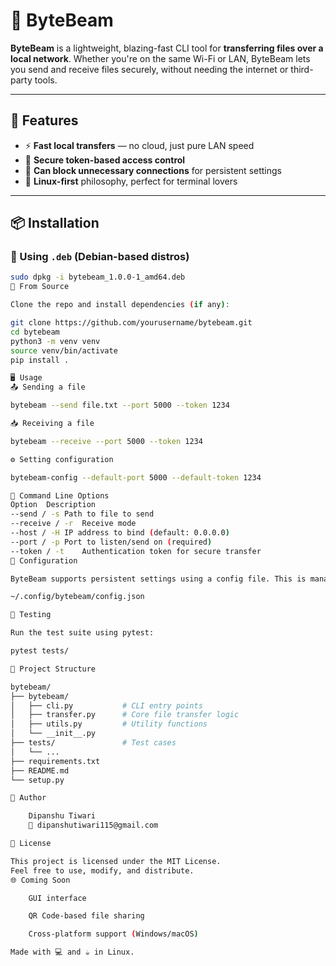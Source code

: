# 🚀 ByteBeam

**ByteBeam** is a lightweight, blazing-fast CLI tool for **transferring files over a local network**. Whether you're on the same Wi-Fi or LAN, ByteBeam lets you send and receive files securely, without needing the internet or third-party tools.

---

## 🔧 Features

- ⚡ **Fast local transfers** — no cloud, just pure LAN speed
- 🔐 **Secure token-based access control**
- 🧠 **Can block unnecessary connections** for persistent settings
- 🐧 **Linux-first** philosophy, perfect for terminal lovers

---

## 📦 Installation

### 📁 Using `.deb` (Debian-based distros)

```bash
sudo dpkg -i bytebeam_1.0.0-1_amd64.deb
🧪 From Source

Clone the repo and install dependencies (if any):

git clone https://github.com/yourusername/bytebeam.git
cd bytebeam
python3 -m venv venv
source venv/bin/activate
pip install .

🖥️ Usage
📤 Sending a file

bytebeam --send file.txt --port 5000 --token 1234

📥 Receiving a file

bytebeam --receive --port 5000 --token 1234

⚙️ Setting configuration

bytebeam-config --default-port 5000 --default-token 1234

🔑 Command Line Options
Option	Description
--send / -s	Path to file to send
--receive / -r	Receive mode
--host / -H	IP address to bind (default: 0.0.0.0)
--port / -p	Port to listen/send on (required)
--token / -t	Authentication token for secure transfer
📂 Configuration

ByteBeam supports persistent settings using a config file. This is managed by the bytebeam-config command. Config values are stored in:

~/.config/bytebeam/config.json

🧪 Testing

Run the test suite using pytest:

pytest tests/

📁 Project Structure

bytebeam/
├── bytebeam/
│   ├── cli.py           # CLI entry points
│   ├── transfer.py      # Core file transfer logic
│   ├── utils.py         # Utility functions
│   └── __init__.py
├── tests/               # Test cases
│   └── ...
├── requirements.txt
├── README.md
└── setup.py

🙋 Author

    Dipanshu Tiwari
    📧 dipanshutiwari115@gmail.com

🪪 License

This project is licensed under the MIT License.
Feel free to use, modify, and distribute.
🌐 Coming Soon

    GUI interface

    QR Code-based file sharing

    Cross-platform support (Windows/macOS)

Made with 💻 and ☕ in Linux.